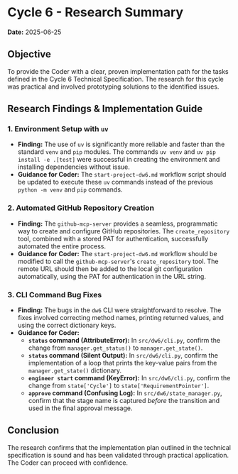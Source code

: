 # Cycle 6 - Research Summary

**Date:** 2025-06-25

## Objective

To provide the Coder with a clear, proven implementation path for the tasks defined in the Cycle 6 Technical Specification. The research for this cycle was practical and involved prototyping solutions to the identified issues.

## Research Findings & Implementation Guide

### 1. Environment Setup with `uv`

- **Finding:** The use of `uv` is significantly more reliable and faster than the standard `venv` and `pip` modules. The commands `uv venv` and `uv pip install -e .[test]` were successful in creating the environment and installing dependencies without issue.
- **Guidance for Coder:** The `start-project-dw6.md` workflow script should be updated to execute these `uv` commands instead of the previous `python -m venv` and `pip` commands.

### 2. Automated GitHub Repository Creation

- **Finding:** The `github-mcp-server` provides a seamless, programmatic way to create and configure GitHub repositories. The `create_repository` tool, combined with a stored PAT for authentication, successfully automated the entire process.
- **Guidance for Coder:** The `start-project-dw6.md` workflow should be modified to call the `github-mcp-server`'s `create_repository` tool. The remote URL should then be added to the local git configuration automatically, using the PAT for authentication in the URL string.

### 3. CLI Command Bug Fixes

- **Finding:** The bugs in the `dw6` CLI were straightforward to resolve. The fixes involved correcting method names, printing returned values, and using the correct dictionary keys.
- **Guidance for Coder:**
    - **`status` command (AttributeError):** In `src/dw6/cli.py`, confirm the change from `manager.get_status()` to `manager.get_state()`.
    - **`status` command (Silent Output):** In `src/dw6/cli.py`, confirm the implementation of a loop that prints the key-value pairs from the `manager.get_state()` dictionary.
    - **`engineer start` command (KeyError):** In `src/dw6/cli.py`, confirm the change from `state['Cycle']` to `state['RequirementPointer']`.
    - **`approve` command (Confusing Log):** In `src/dw6/state_manager.py`, confirm that the stage name is captured *before* the transition and used in the final approval message.

## Conclusion

The research confirms that the implementation plan outlined in the technical specification is sound and has been validated through practical application. The Coder can proceed with confidence.
